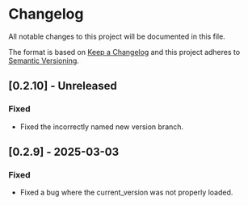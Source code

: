 # Changelog

All notable changes to this project will be documented in this file.

The format is based on [Keep a Changelog](http://keepachangelog.com/)
and this project adheres to [Semantic Versioning](http://semver.org/).

## [0.2.10] - Unreleased

### Fixed

- Fixed the incorrectly named new version branch.

## [0.2.9] - 2025-03-03

### Fixed

- Fixed a bug where the current_version was not properly loaded.
